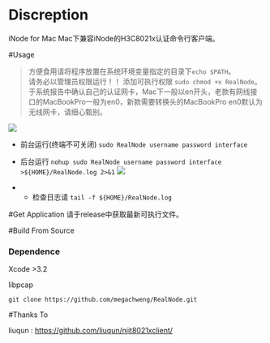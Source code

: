 # Discreption
iNode for Mac 
Mac下兼容iNode的H3C8021x认证命令行客户端。

#Usage
>方便食用请将程序放置在系统环境变量指定的目录下`echo $PATH`。  
>请务必以管理员权限运行！！
>添加可执行权限 `sudo chmod +x RealNode`。  
>于系统报告中确认自己的认证网卡，Mac下一般以en开头，老款有网线接口的MacBookPro一般为en0，新款需要转换头的MacBookPro en0默认为无线网卡，请细心甄别。

![](http://ww3.sinaimg.cn/large/801b780agw1f8n7vnc9r4j21by0z4449.jpg)

* 前台运行(终端不可关闭) `sudo RealNode username password interface`
* 后台运行 `nohup sudo RealNode username password interface >${HOME}/RealNode.log 2>&1`
![](http://ww1.sinaimg.cn/large/801b780agw1f8n7vnd49ng21040rw0we.gif)

* * 检查日志请 `tail -f ${HOME}/RealNode.log`

#Get Application
请于release中获取最新可执行文件。

#Build From Source
### Dependence
Xcode >3.2  

libpcap

`git clone https://github.com/megachweng/RealNode.git`

#Thanks To

liuqun : https://github.com/liuqun/njit8021xclient/
